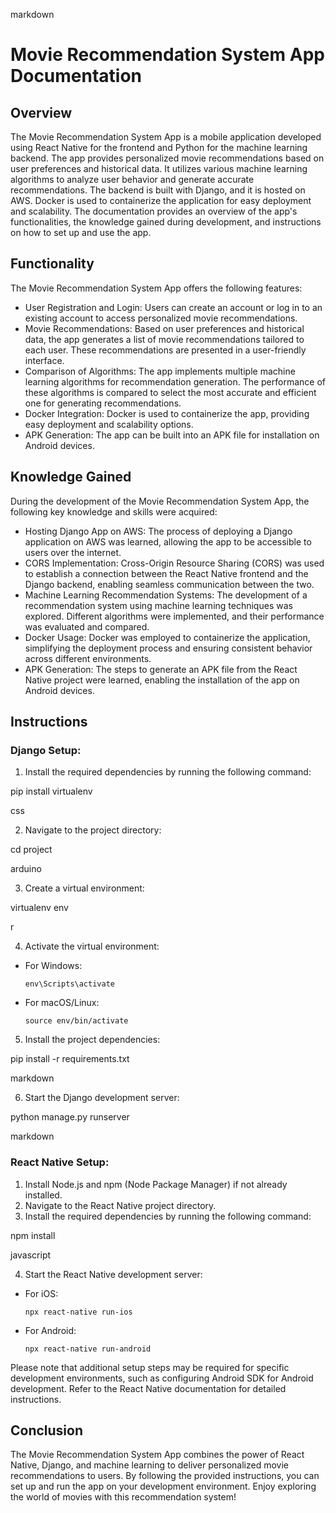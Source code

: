 markdown

# Movie Recommendation System App Documentation

## Overview

The Movie Recommendation System App is a mobile application developed using React Native for the frontend and Python for the machine learning backend. The app provides personalized movie recommendations based on user preferences and historical data. It utilizes various machine learning algorithms to analyze user behavior and generate accurate recommendations. The backend is built with Django, and it is hosted on AWS. Docker is used to containerize the application for easy deployment and scalability. The documentation provides an overview of the app's functionalities, the knowledge gained during development, and instructions on how to set up and use the app.

## Functionality

The Movie Recommendation System App offers the following features:

- User Registration and Login: Users can create an account or log in to an existing account to access personalized movie recommendations.
- Movie Recommendations: Based on user preferences and historical data, the app generates a list of movie recommendations tailored to each user. These recommendations are presented in a user-friendly interface.
- Comparison of Algorithms: The app implements multiple machine learning algorithms for recommendation generation. The performance of these algorithms is compared to select the most accurate and efficient one for generating recommendations.
- Docker Integration: Docker is used to containerize the app, providing easy deployment and scalability options.
- APK Generation: The app can be built into an APK file for installation on Android devices.

## Knowledge Gained

During the development of the Movie Recommendation System App, the following key knowledge and skills were acquired:

- Hosting Django App on AWS: The process of deploying a Django application on AWS was learned, allowing the app to be accessible to users over the internet.
- CORS Implementation: Cross-Origin Resource Sharing (CORS) was used to establish a connection between the React Native frontend and the Django backend, enabling seamless communication between the two.
- Machine Learning Recommendation Systems: The development of a recommendation system using machine learning techniques was explored. Different algorithms were implemented, and their performance was evaluated and compared.
- Docker Usage: Docker was employed to containerize the application, simplifying the deployment process and ensuring consistent behavior across different environments.
- APK Generation: The steps to generate an APK file from the React Native project were learned, enabling the installation of the app on Android devices.

## Instructions

### Django Setup:

1. Install the required dependencies by running the following command:

pip install virtualenv

css


2. Navigate to the project directory:

cd project

arduino


3. Create a virtual environment:

virtualenv env

r


4. Activate the virtual environment:
- For Windows:
  ```
  env\Scripts\activate
  ```
- For macOS/Linux:
  ```
  source env/bin/activate
  ```

5. Install the project dependencies:

pip install -r requirements.txt

markdown


6. Start the Django development server:

python manage.py runserver

markdown


### React Native Setup:

1. Install Node.js and npm (Node Package Manager) if not already installed.
2. Navigate to the React Native project directory.
3. Install the required dependencies by running the following command:

npm install

javascript


4. Start the React Native development server:
- For iOS:
  ```
  npx react-native run-ios
  ```

- For Android:
  ```
  npx react-native run-android
  ```

Please note that additional setup steps may be required for specific development environments, such as configuring Android SDK for Android development. Refer to the React Native documentation for detailed instructions.

## Conclusion

The Movie Recommendation System App combines the power of React Native, Django, and machine learning to deliver personalized movie recommendations to users. By following the provided instructions, you can set up and run the app on your development environment. Enjoy exploring the world of movies with this recommendation system!

